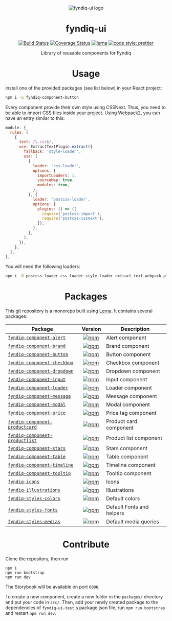 <div align="center">

![fyndiq-ui logo](https://github.com/fyndiq/fyndiq-ui/blob/master/docs/logo.jpg?raw=true)

# fyndiq-ui

[![Build Status](https://travis-ci.org/fyndiq/fyndiq-ui.svg?branch=master)](https://travis-ci.org/fyndiq/fyndiq-ui) [![Coverage Status](https://coveralls.io/repos/github/fyndiq/fyndiq-ui/badge.svg?branch=master)](https://coveralls.io/github/fyndiq/fyndiq-ui?branch=master) [![lerna](https://img.shields.io/badge/maintained%20with-lerna-cc00ff.svg)](https://lernajs.io/) [![code style: prettier](https://img.shields.io/badge/code_style-prettier-ff69b4.svg)](https://github.com/prettier/prettier)

Library of reusable components for Fyndiq

# Usage
</div>

Install one of the provided packages (see list below) in your React project:

``` bash
npm i -S fyndiq-component-button
```

Every component provide their own style using CSSNext. Thus, you need to be able to import CSS files inside your project. Using Webpack2, you can have an entry similar to this:

``` js
module: {
  rules: [
    {
      test: /\.css$/,
      use: ExtractTextPlugin.extract({
        fallback: 'style-loader',
        use: [
          {
            loader: 'css-loader',
            options: {
              importLoaders: 1,
              sourceMap: true,
              modules: true,
            },
          }, {
            loader: 'postcss-loader',
            options: {
              plugins: () => ([
                require('postcss-import'),
                require('postcss-cssnext'),
              ]),
            },
          },
        ],
      }),
    },
  ],
},
```

You will need the following loaders:

``` bash
npm i -D postcss-loader css-loader style-loader extract-text-webpack-plugin postcss-import postcss-cssnext
```

<div align="center">

# Packages
</div>

This git repository is a monorepo built using [Lerna](//lernajs.io). It contains several packages:

| Package | Version | Description |
|------|----|----|
| [`fyndiq-component-alert`](/packages/fyndiq-component-alert) | [![npm](https://img.shields.io/npm/v/fyndiq-component-alert.svg?maxAge=3600)](https://www.npmjs.com/package/fyndiq-component-alert) | Alert component |
| [`fyndiq-component-brand`](/packages/fyndiq-component-brand)  | [![npm](https://img.shields.io/npm/v/fyndiq-component-brand.svg?maxAge=3600)](https://www.npmjs.com/package/fyndiq-component-brand) | Brand component |
| [`fyndiq-component-button`](/packages/fyndiq-component-button) | [![npm](https://img.shields.io/npm/v/fyndiq-component-button.svg?maxAge=3600)](https://www.npmjs.com/package/fyndiq-component-button) | Button component |
| [`fyndiq-component-checkbox`](/packages/fyndiq-component-checkbox) | [![npm](https://img.shields.io/npm/v/fyndiq-component-checkbox.svg?maxAge=3600)](https://www.npmjs.com/package/fyndiq-component-checkbox) | Checkbox component |
| [`fyndiq-component-dropdown`](/packages/fyndiq-component-dropdown) | [![npm](https://img.shields.io/npm/v/fyndiq-component-dropdown.svg?maxAge=3600)](https://www.npmjs.com/package/fyndiq-component-dropdown) | Dropdown component |
| [`fyndiq-component-input`](/packages/fyndiq-component-input) | [![npm](https://img.shields.io/npm/v/fyndiq-component-input.svg?maxAge=3600)](https://www.npmjs.com/package/fyndiq-component-input) | Input component |
| [`fyndiq-component-loader`](/packages/fyndiq-component-loader) | [![npm](https://img.shields.io/npm/v/fyndiq-component-loader.svg?maxAge=3600)](https://www.npmjs.com/package/fyndiq-component-loader) | Loader component |
| [`fyndiq-component-message`](/packages/fyndiq-component-message) | [![npm](https://img.shields.io/npm/v/fyndiq-component-message.svg?maxAge=3600)](https://www.npmjs.com/package/fyndiq-component-message) | Message component |
| [`fyndiq-component-modal`](/packages/fyndiq-component-modal) | [![npm](https://img.shields.io/npm/v/fyndiq-component-modal.svg?maxAge=3600)](https://www.npmjs.com/package/fyndiq-component-modal) | Modal component |
| [`fyndiq-component-price`](/packages/fyndiq-component-price) | [![npm](https://img.shields.io/npm/v/fyndiq-component-price.svg?maxAge=3600)](https://www.npmjs.com/package/fyndiq-component-price) | Price tag component |
| [`fyndiq-component-productcard`](/packages/fyndiq-component-productcard) | [![npm](https://img.shields.io/npm/v/fyndiq-component-productcard.svg?maxAge=3600)](https://www.npmjs.com/package/fyndiq-component-productcard) | Product card component |
| [`fyndiq-component-productlist`](/packages/fyndiq-component-productlist) | [![npm](https://img.shields.io/npm/v/fyndiq-component-productlist.svg?maxAge=3600)](https://www.npmjs.com/package/fyndiq-component-productlist) | Product list component |
| [`fyndiq-component-stars`](/packages/fyndiq-component-stars) | [![npm](https://img.shields.io/npm/v/fyndiq-component-stars.svg?maxAge=3600)](https://www.npmjs.com/package/fyndiq-component-stars) | Stars component |
| [`fyndiq-component-table`](/packages/fyndiq-component-table) | [![npm](https://img.shields.io/npm/v/fyndiq-component-table.svg?maxAge=3600)](https://www.npmjs.com/package/fyndiq-component-table) | Table component |
| [`fyndiq-component-timeline`](/packages/fyndiq-component-timeline) | [![npm](https://img.shields.io/npm/v/fyndiq-component-timeline.svg?maxAge=3600)](https://www.npmjs.com/package/fyndiq-component-timeline) | Timeline component |
| [`fyndiq-component-tooltip`](/packages/fyndiq-component-tooltip) | [![npm](https://img.shields.io/npm/v/fyndiq-component-tooltip.svg?maxAge=3600)](https://www.npmjs.com/package/fyndiq-component-tooltip) | Tooltip component |
| [`fyndiq-icons`](/packages/fyndiq-icons) | [![npm](https://img.shields.io/npm/v/fyndiq-icons.svg?maxAge=3600)](https://www.npmjs.com/package/fyndiq-icons) | Icons |
| [`fyndiq-illustrations`](/packages/fyndiq-illustrations) | [![npm](https://img.shields.io/npm/v/fyndiq-illustrations.svg?maxAge=3600)](https://www.npmjs.com/package/fyndiq-illustrations) | Illustrations |
| [`fyndiq-styles-colors`](/packages/fyndiq-styles-colors) | [![npm](https://img.shields.io/npm/v/fyndiq-styles-colors.svg?maxAge=3600)](https://www.npmjs.com/package/fyndiq-styles-colors) | Default colors |
| [`fyndiq-styles-fonts`](/packages/fyndiq-styles-fonts) | [![npm](https://img.shields.io/npm/v/fyndiq-styles-fonts.svg?maxAge=3600)](https://www.npmjs.com/package/fyndiq-styles-fonts) | Default Fonts and helpers |
| [`fyndiq-styles-medias`](/packages/fyndiq-styles-medias) | [![npm](https://img.shields.io/npm/v/fyndiq-styles-medias.svg?maxAge=3600)](https://www.npmjs.com/package/fyndiq-styles-medias) | Default media queries |

<div align="center">

# Contribute
</div>

Clone the repository, then run

```
npm i
npm run bootstrap
npm run dev
```

The Storybook will be available on port `6006`.

To create a new component, create a new folder in the `packages/` directory and put your code in `src/`. Then, add your newly created package to the dependencies of `fyndiq-ui-test`'s package.json file, run `npm run bootstrap` and restart `npm run dev`.
